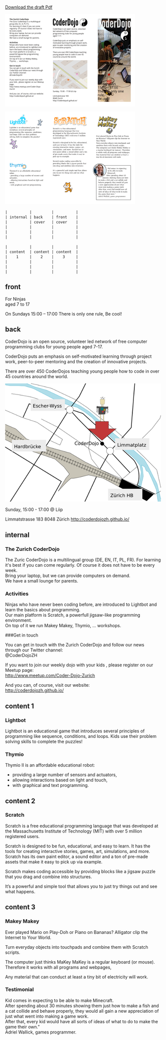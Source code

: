 [Download the draft Pdf](flyer-kids.pdf)

![](images/flyer-kids-page001.png)

![](images/flyer-kids-page002.png)

~~~
|          |         |          |
| internal | back    | front    |
|          | cover   | cover    |
|          |         |          |
|          |         |          |
|          |         |          |

|          |         |          |
| content  | content | content  |
|    1     |    2    |    3     |
|          |         |          |
|          |         |          |
|          |         |          |
~~~


## front

For Ninjas  
aged 7 to 17


On Sundays
15:00 – 17:00
There is only one rule,
Be cool! 

## back

CoderDojo is an open source, volunteer led network of free computer programming clubs for young people aged 7-17.

CoderDojo puts an emphasis on self-motivated learning through project work, peer-to-peer mentoring and the creation of innovative projects.

There are over 450 CoderDojos teaching young people how to code in over 45 countries around the world.

![map](images/map.png)

Sunday, 15:00 - 17:00 @ Liip

Limmatstrasse 183
8048 Zürich
http://coderdojozh.github.io/

## internal 

### The Zurich CoderDojo

The Zuric CoderDojo is a multilingual group (DE, EN, IT, PL, FR).
For learning it's best if you can come regularly. Of course it does not have to be every week.  
Bring your laptop, but we can provide computers on demand.  
We have a small lounge for parents.

### Activities

Ninjas who have never been coding before, are introduced to Lightbot and learn the basics about programming.  
Our main platform is Scratch, a powerfull jigsaw-like programming environment.  
On top of it we run Makey Makey, Thymio, ...  workshops.

###Get in touch

You can get in touch with the Zurich CoderDojo and follow our news through our Twitter channel:  
@CoderDojoZH

If you want to join our weekly dojo with your kids , please register on our Meetup page:  
http://www.meetup.com/Coder-Dojo-Zurich

And you can, of course, visit our website:  
http://coderdojozh.github.io/

## content 1

### Lightbot

Lightbot is an educational game that introduces several principles of programming like sequence, conditions, and loops. Kids use their problem solving skills to complete the puzzles!

### Thymio

Thymio II is an affordable educational robot:

- providing a large number of sensors and actuators,
- allowing interactions based on light and touch,
- with graphical and text programming.

## content 2

### Scratch

Scratch is a free educational programming language that was developed at the Massachusetts Institute of Technology (MIT) with over 5 million registered users.

Scratch is designed to be fun, educational, and easy to learn. It has the tools for creating interactive stories, games, art, simulations, and more. Scratch has its own paint editor, a sound editor and a ton of pre-made assets that make it easy to pick up via example.

Scratch makes coding accessible by providing blocks like a jigsaw puzzle that you drag and combine into structures.

It’s a powerful and simple tool that allows you to just try things out and see what happens.

## content 3

### Makey Makey

    
Ever played Mario on Play-Doh or Piano on Bananas? Alligator clip the Internet to Your World.

Turn everyday objects into touchpads and combine them with Scratch scripts.

The computer just thinks MaKey MaKey is a regular keyboard (or mouse). Therefore it works with all programs and webpages,

Any material that can conduct at least a tiny bit of electricity will work. 

### Testimonial

Kid comes in expecting to be able to make Minecraft.  
After spending about 30 minutes showing them just how to make a fish and a cat collide and behave properly, they would all gain a new appreciation of just what went into making a game work.  
After that, every kid would have all sorts of ideas of what to do to make the game their own.”  
Adriel Wallick, games programmer. 

